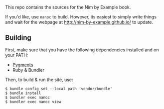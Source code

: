 This repo contains the sources for the Nim by Example book.

If you'd like, use `nanoc` to build. However, its easiest to simply write things and wait for the webpage at http://nim-by-example.github.io/ to update.

## Building

First, make sure that you have the following dependencies installed and on your PATH:

- [Pygments](https://pygments.org/)
- Ruby & Bundler

Then, to build & run the site, use:

```console
$ bundle config set --local path 'vendor/bundle'
$ bundle install
$ bundler exec nanoc
$ bundler exec nanoc view
```
